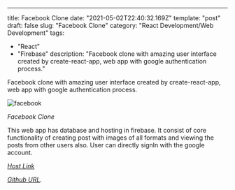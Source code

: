 ---
title: Facebook Clone
date: "2021-05-02T22:40:32.169Z"
template: "post"
draft: false
slug: "Facebook Clone"
category: "React Development/Web Development"
tags:
  - "React"
  - "Firebase"
description: "Facebook clone with amazing user interface created by create-react-app, web app with google authentication process."


Facebook clone with amazing user interface created by create-react-app, web app with google authentication process.

![facebook](https://user-images.githubusercontent.com/60983778/118362305-a5776600-b5ac-11eb-8761-49957f40ca0c.jpg)


*Facebook Clone*

This web app has database and hosting in firebase. It consist of core functionality of creating post with images of all formats and viewing the posts from  other users also. User can directly signIn with the google account. 

*[Host Link](https://facebook-clone-c99ad.web.app/)*

*[Github URL](https://github.com/SKYLARK-13/Facebook-clone).*
